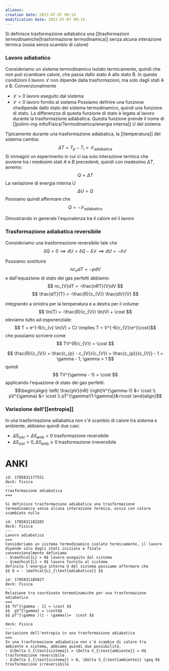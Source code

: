 ```yaml
---
aliases: 
creation date: 2023-07-07 09:14
modification date: 2023-07-07 09:14
---
```


Si definisce trasformazione adiabatica una [[trasformazioni termodinamiche|trasformazione termodinamica]] senza alcuna interazione termica (ossia senza scambio di calore)


### Lavoro adiabatico 
Consideriamo un sistema termodinamico isolato termicamente, quindi che non può scambiare calore, che passa dallo stato A allo stato B.
In queste condizioni il lavoro $\mathcal{L}$ non dipende dalla trasformazioni, ma solo dagli stati A e B.
Convenzionalmente
- $\mathcal{L} > 0$ lavoro eseguito dal sistema
- $\mathcal{L} < 0$ lavoro fornito al sistema
Possiamo definire una funzione chedipende dallo stato del sistema termodinamico, quindi una funzione di stato. La differenzza di questa funzione di stato è legata al lavoro durante la trasformazione adiabatica. Questa funzione prende il nome di [[polimi-ing-info/Fisica/Termodinamica/energia interna]] $U$ del sistema

Tipicamente durante una trasformazione adiabatica, la [[temperatura]] del sistema cambia:
$$ \Delta T = T_{p} - T_{i} \propto \mathcal{L}_{\text{adiabatica}} $$
Si immagini un esperimento in cui ci isa solo interazione termica che avviene tra i medesimi stati $A$ e $B$ precedenti, quindi con medesimo $\Delta T$, avremo:
$$ Q \propto \Delta T$$
La variazione di energia interna U
$$ \Delta U = Q $$
Possiamo quindi affermare che
$$ Q = - \mathcal{L}_{\text{adiabatico}} $$

Dimostrando in generale l'equivalenza tra il calore ed il lavoro

### Trasformazione adiabatica reversibile
Consideriamo una trasformazione reversibile tale che
$$ \delta Q = 0 \implies dU = \delta Q - \delta \mathcal{L} \implies dU = - \delta \mathcal{L} $$

Possiamo sostituire
$$ nc_{V}dT = -pdV $$ 
e dall'equazione di stato dei gas perfetti abbiamo:
$$ nc_{V}dT = -\frac{nRT}{V}dV $$
$$ \frac{dT}{T} = -\frac{R}{c_{V}} \frac{dV}{V} $$

integrando a sinistra per la temperatura e a destra per il volume:
$$ \ln(T) = -\frac{R}{c_{V}} \ln(V) + \cost $$
eleviamo tutto ad esponenziale:
$$ T = e^{-R/c_{v} \ln(V) + C} \implies T = V^{-R/c_{V}}e^{\cost}$$
che possiamo scrivere come
$$ TV^{R/c_{V}} = \cost $$

$$ \frac{R}{c_{V}} = \frac{c_{p} - c_{V}}{c_{V}} = \frac{c_{p}}{c_{V}} - 1 = \gamma - 1; \gamma > 1 $$
quindi
$$ TV^{\gamma - 1} = \cost $$
applicando l'equazione di stato dei gas perfetti:
$$\begin{align}
 \left( \frac{pV}{nR} \right)V^{\gamma-1} &= \cost  \\
pV^{\gamma} &= \cost \\
pT^{\gamma/(1-\gamma)}&=\cost
\end{align}$$

### Variazione dell'[[entropia]]
In una trasformazione adiabatica non c'è scambio di calore tra sistema e ambiente, abbiamo quindi due casi:

- $\Delta S_{\text{sist}} = \Delta S_{\text{amb}} =0$ trasformazione reversibile
- $\Delta S_{\text{sist}} > 0, \Delta S_{\text{amb}} \geq 0$ trasformazione irreversibile

# ANKI

```anki
id: 1705831177551
deck: Fisica
---
trasformazione adiabatica
===

Si definisce trasformazione adiabatica una trasformazione termodinamica senza alcuna interazione termica, ossia con calore scambiato nullo
```


```anki
id: 1705831183202
deck: Fisica
---
Lavoro adiabatico
===
Consideriamo un sistema termodinamico isolato termicamente, il lavoro dipende solo dagli stati iniziale e finale
convenzionalmente definiamo
- $\mathcal{L} > 0$ lavoro eseguito dal sistema
- $\mathcal{L} < 0$ lavoro fornito al sistema
definita l'energia interna U del sistema possiamo affermare che
$$ Q = - \mathcal{L}_{\text{adiabatico}} $$
```


```anki
id: 1705831185827
deck: Fisica
---
Relazione tra coordinate termodinamiche per una trasformazione adiabatica
===
$$ TV^{\gamma - 1} = \cost $$
$$  pV^{\gamma} = \cost$$
$$ pT^{\gamma /(1 - \gamma)}=  \cost $$
```


```anki
deck: Fisica
---
Variazione dell'entropia in una trasformazione adiabatica
===
In una trasformazione adiabatica non c'è scambio di calore tra ambiente e sistema, abbiamo quindi due possibilità.
- $\Delta S_{\text{sistema}} = \Delta S_{\text{ambiente}} = 0$ trasformazione reversibile
- $\Delta S_{\text{sistema}} > 0, \Delta S_{\text{ambiente}} \geq 0$ trasformazione irreversibile
```
